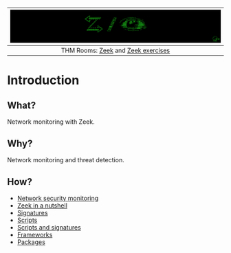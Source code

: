| ![Zeek](../../_static/images/zeek-room-banner.png)
|:--:|
| THM Rooms: [Zeek](https://tryhackme.com/room/zeekbro) and [Zeek exercises](https://tryhackme.com/room/zeekbroexercises) |

# Introduction

## What?

Network monitoring with Zeek.

## Why?

Network monitoring and threat detection.

## How?

* [Network security monitoring](monitoring.md)
* [Zeek in a nutshell](zeek.md)
* [Signatures](signatures.md)
* [Scripts](scripts.md)
* [Scripts and signatures](and.md)
* [Frameworks](frameworks.md)
* [Packages](packages.md)





